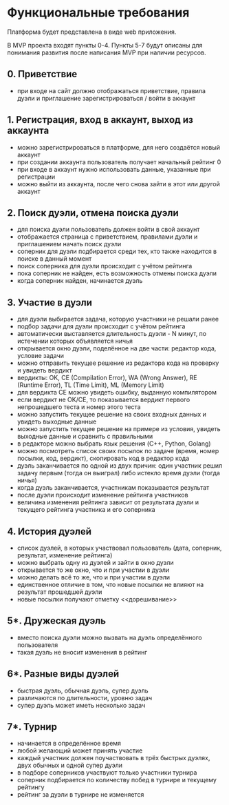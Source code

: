 # Функциональные требования

Платформа будет представлена в виде web приложения.

В MVP проекта входят пункты 0-4.
Пункты 5-7 будут описаны для понимания развития после написания MVP при наличии ресурсов.

## 0. Приветствие

- при входе на сайт должно отображаться приветствие, правила дуэли и приглашение зарегистрироваться / войти в аккаунт

## 1. Регистрация, вход в аккаунт, выход из аккаунта

- можно зарегистрироваться в платформе, для него создаётся новый аккаунт
- при создании аккаунта пользователь получает начальный рейтинг 0
- при входе в аккаунт нужно использовать данные, указанные при регистрации
- можно выйти из аккаунта, после чего снова зайти в этот или другой аккаунт

## 2. Поиск дуэли, отмена поиска дуэли

- для поиска дуэли пользователь должен войти в свой аккаунт
- отображается страница с приветствием, правилами дуэли и приглашением начать поиск дуэли
- соперник для дуэли подбирается среди тех, кто также находится в поиске в данный момент
- поиск соперника для дуэли происходит с учётом рейтинга
- пока соперник не найден, есть возможность отмены поиска дуэли
- когда соперник найден, начинается дуэль

## 3. Участие в дуэли

- для дуэли выбирается задача, которую участники не решали ранее
- подбор задачи для дуэли происходит с учётом рейтинга
- автоматически выставляется длительность дуэли - N минут, по истечении которых объявляется ничья
- открывается окно дуэли, поделённое на две части: редактор кода, условие задачи
- можно отправить текущее решение из редактора кода на проверку и увидеть вердикт
- вердикты: OK, CE (Compilation Error), WA (Wrong Answer), RE (Runtime Error), TL (Time Limit), ML (Memory Limit)
- для вердикта CE можно увидеть ошибку, выданную компилятором
- если вердикт не OK/CE, то показывается вердикт первого непрошедшего теста и номер этого теста
- можно запустить текущее решение на своих входных данных и увидеть выходные данные
- можно запустить текущее решение на примере из условия, увидеть выходные данные и сравнить с правильными
- в редакторе можно выбрать язык решения (C++, Python, Golang)
- можно посмотреть список своих посылок по задаче (время, номер посылки, код, вердикт), скопировать код в редактор кода
- дуэль заканчивается по одной из двух причин: один участник решил задачу первым (тогда он выиграл) либо истекло время дуэли (тогда ничья)
- когда дуэль заканчивается, участникам показывается результат
- после дуэли происходит изменение рейтинга участников
- величина изменения рейтинга зависит от результата дуэли и текущего рейтинга участника и его соперника

## 4. История дуэлей

- список дуэлей, в которых участвовал пользователь (дата, соперник, результат, изменение рейтинга)
- можно выбрать одну из дуэлей и зайти в окно дуэли
- открывается то же окно, что и при участии в дуэли
- можно делать всё то же, что и при участии в дуэли
- единственное отличие в том, что новые посылки не влияют на результат прошедшей дуэли
- новые посылки получают отметку <<дорешивание>>

## 5*. Дружеская дуэль

- вместо поиска дуэли можно вызвать на дуэль определённого пользователя
- такая дуэль не вносит изменения в рейтинг

## 6*. Разные виды дуэлей

- быстрая дуэль, обычная дуэль, супер дуэль
- различаются по длительности, уровню задач
- супер дуэль может иметь несколько задач

## 7*. Турнир

- начинается в определённое время
- любой желающий может принять участие
- каждый участник должен поучаствовать в трёх быстрых дуэлях, двух обычных и одной супер дуэли
- в подборе соперников участвуют только участники турнира
- соперник подбирается по количеству побед в турнире и текущему рейтингу
- рейтинг за дуэли в турнире не изменяется
